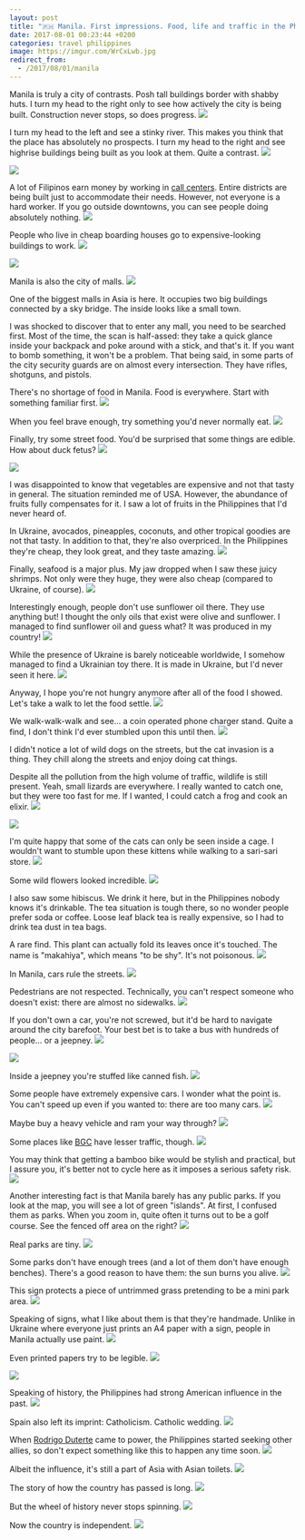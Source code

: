 ```yaml
---
layout: post
title: "🇵🇭 Manila. First impressions. Food, life and traffic in the Philippines"
date: 2017-08-01 00:23:44 +0200
categories: travel philippines
image: https://imgur.com/WrCxLwb.jpg
redirect_from:
  - /2017/08/01/manila
---
```


Manila is truly a city of contrasts. Posh tall buildings border with shabby
huts. I turn my head to the right only to see how actively the city is being
built. Construction never stops, so does progress.
<img src="https://imgur.com/WrCxLwb.jpg">

I turn my head to the left and see a stinky river. This makes you think that the
place has absolutely no prospects. I turn my head to the right and see highrise
buildings being built as you look at them. Quite a contrast.
<img src="https://imgur.com/RzknbqY.jpg">

<img src="https://imgur.com/JuJPHDp.jpg">

A lot of Filipinos earn money by working in [call
centers](https://en.wikipedia.org/wiki/Call_center_industry_in_the_Philippines).
Entire districts are being built just to accommodate their needs. However, not
everyone is a hard worker. If you go outside downtowns, you can see people doing
absolutely nothing.
<img src="https://imgur.com/iUHtqkF.jpg" loading="lazy">

People who live in cheap boarding houses go to expensive-looking buildings to
work.
<img src="https://imgur.com/kVcjbTH.jpg" loading="lazy">

<img src="https://imgur.com/VWNzUTB.jpg" loading="lazy">

Manila is also the city of malls.
<img src="https://i.imgur.com/AYW1KOn.jpg" loading="lazy">

One of the biggest malls in Asia is here. It occupies two big buildings
connected by a sky bridge. The inside looks like a small town.

I was shocked to discover that to enter any mall, you need to be searched first.
Most of the time, the scan is half-assed: they take a quick glance inside your
backpack and poke around with a stick, and that's it. If you want to bomb
something, it won't be a problem. That being said, in some parts of the city
security guards are on almost every intersection. They have rifles, shotguns,
and pistols.

There's no shortage of food in Manila. Food is everywhere. Start with something
familiar first.
<img src="https://imgur.com/pxyp9Y6.jpg" loading="lazy">

When you feel brave enough, try something you'd never normally eat.
<img src="https://imgur.com/K5QQ54K.jpg" loading="lazy">

Finally, try some street food. You'd be surprised that some things are edible.
How about duck fetus?
<img src="https://imgur.com/S2ozWtG.jpg" loading="lazy">

<img src="https://imgur.com/5VaqZvD.jpg" loading="lazy">

I was disappointed to know that vegetables are expensive and not that tasty in general. The situation reminded me of USA. However, the abundance of fruits fully compensates for it. I saw a lot of fruits in the Philippines that I'd never heard of.

In Ukraine, avocados, pineapples, coconuts, and other tropical goodies are not that tasty. In addition to that, they're also overpriced. In the Philippines they're cheap, they look great, and they taste amazing.
<img src="https://imgur.com/gocaI68.jpg" loading="lazy">

Finally, seafood is a major plus. My jaw dropped when I saw these juicy shrimps. Not only were they huge, they were also cheap (compared to Ukraine, of course).
<img src="https://imgur.com/UFKESpM.jpg" loading="lazy">

Interestingly enough, people don't use sunflower oil there. They use anything but! I thought the only oils that exist were olive and sunflower. I managed to find sunflower oil and guess what? It was produced in my country!
<img src="https://imgur.com/2euJ60p.jpg" loading="lazy">

While the presence of Ukraine is barely noticeable worldwide, I somehow managed to find a Ukrainian toy there. It is made in Ukraine, but I'd never seen it here.
<img src="https://imgur.com/DMyUcMI.jpg" loading="lazy">

Anyway, I hope you're not hungry anymore after all of the food I showed. Let's take a walk to let the food settle.
<img src="https://imgur.com/BE4FF2E.jpg" loading="lazy">

We walk-walk-walk and see... a coin operated phone charger stand. Quite a find, I don't think I'd ever stumbled upon this until then.
<img src="https://imgur.com/7NiE1V1.jpg" loading="lazy">

I didn't notice a lot of wild dogs on the streets, but the cat invasion is a thing. They chill along the streets and enjoy doing cat things.

Despite all the pollution from the high volume of traffic, wildlife is still present. Yeah, small lizards are everywhere. I really wanted to catch one, but they were too fast for me. If I wanted, I could catch a frog and cook an elixir.
<img src="https://imgur.com/5e1pofc.jpg" loading="lazy">

<img src="https://imgur.com/XVriDSH.jpg" loading="lazy">

I'm quite happy that some of the cats can only be seen inside a cage. I wouldn't want to stumble upon these kittens while walking to a sari-sari store.
<img src="https://imgur.com/p9KnkLQ.jpg" loading="lazy">

Some wild flowers looked incredible.
<img src="https://imgur.com/6cgWgat.jpg" loading="lazy">

I also saw some hibiscus. We drink it here, but in the Philippines nobody knows it's drinkable. The tea situation is tough there, so no wonder people prefer soda or coffee. Loose leaf black tea is really expensive, so I had to drink tea dust in tea bags.

A rare find. This plant can actually fold its leaves once it's touched. The name is "makahiya", which means "to be shy". It's not poisonous.
<img src="https://imgur.com/VQQazkL.jpg" loading="lazy">

In Manila, cars rule the streets.
<img src="https://imgur.com/AhALyAE.jpg" loading="lazy">

Pedestrians are not respected. Technically, you can't respect someone who doesn't exist: there are almost no sidewalks.
<img src="https://imgur.com/Damg0Kw.jpg" loading="lazy">

If you don't own a car, you're not screwed, but it'd be hard to navigate around the city barefoot. Your best bet is to take a bus with hundreds of people... or a jeepney.
<img src="https://imgur.com/hxQ9buP.jpg" loading="lazy">

<img src="https://imgur.com/7WqBNa1.jpg" loading="lazy">

Inside a jeepney you're stuffed like canned fish.
<img src="https://imgur.com/woTaDEy.jpg" loading="lazy">

Some people have extremely expensive cars. I wonder what the point is. You can't speed up even if you wanted to: there are too many cars.
<img src="https://imgur.com/MTMDwWY.jpg" loading="lazy">

Maybe buy a heavy vehicle and ram your way through?
<img src="https://imgur.com/3Zb0nkn.jpg" loading="lazy">

Some places like [BGC](https://en.wikipedia.org/wiki/Bonifacio_Global_City) have
lesser traffic, though.
<img src="https://imgur.com/xGr1poU.jpg" loading="lazy">

You may think that getting a bamboo bike would be stylish and practical, but I
assure you, it's better not to cycle here as it imposes a serious safety risk.
<img src="https://imgur.com/axLGKtG.jpg" loading="lazy">

Another interesting fact is that Manila barely has any public parks. If you look
at the map, you will see a lot of green "islands". At first, I confused them as
parks. When you zoom in, quite often it turns out to be a golf course. See the
fenced off area on the right?
<img src="https://imgur.com/bqVxJn0.jpg" loading="lazy">

Real parks are tiny.
<img src="https://imgur.com/XaTZT50.jpg" loading="lazy">

Some parks don't have enough trees (and a lot of them don't have enough
benches). There's a good reason to have them: the sun burns you alive.
<img src="https://imgur.com/q1QnDcJ.jpg" loading="lazy">

This sign protects a piece of untrimmed grass pretending to be a mini park area.
<img src="https://imgur.com/yTfBOdI.jpg" loading="lazy">

Speaking of signs, what I like about them is that they're handmade. Unlike in
Ukraine where everyone just prints an A4 paper with a sign, people in Manila
actually use paint.
<img src="https://imgur.com/dIr8FOd.jpg" loading="lazy">

Even printed papers try to be legible.
<img src="https://imgur.com/Syv2KIq.jpg" loading="lazy">

<img src="https://imgur.com/F0IU0Qp.jpg" loading="lazy">

Speaking of history, the Philippines had strong American influence in the past.
<img src="https://imgur.com/0yf4las.jpg" loading="lazy">

Spain also left its imprint: Catholicism. Catholic wedding.
<img src="https://i.imgur.com/rmdEGsU.jpg" loading="lazy">

When [Rodrigo Duterte](https://en.wikipedia.org/wiki/Rodrigo_Duterte) came to power, the Philippines started seeking other allies, so don't expect something like this to happen any time soon.
<img src="https://i.imgur.com/mOwmMnz.jpg" loading="lazy">

Albeit the influence, it's still a part of Asia with Asian toilets.
<img src="https://i.imgur.com/7XDeS0N.jpg" loading="lazy">

The story of how the country has passed is long.
<img src="https://i.imgur.com/4cWjc31.jpg" loading="lazy">

But the wheel of history never stops spinning.
<img src="https://i.imgur.com/H5EJfAs.jpg" loading="lazy">

Now the country is independent.
<img src="https://i.imgur.com/4Vjo7bs.jpg" loading="lazy">

